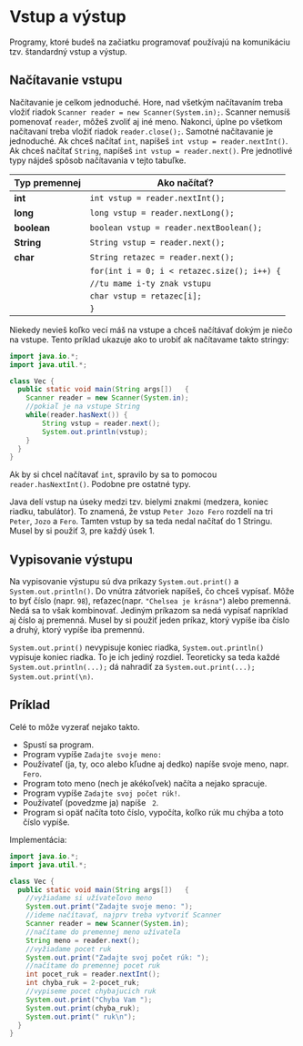 # Vstup a výstup

Programy, ktoré budeš na začiatku programovať používajú na komunikáciu tzv. štandardný vstup a výstup.

## Načítavanie vstupu

Načítavanie je celkom jednoduché. Hore, nad všetkým načítavaním treba vložiť riadok ``` Scanner reader = new Scanner(System.in); ```. Scanner nemusíš pomenovať ``` reader ```, môžeš zvoliť aj iné meno. Nakonci, úplne po všetkom načítavaní treba vložiť riadok ``` reader.close(); ```. Samotné načítavanie je jednoduché. Ak chceš načítať ``` int ```, napíšeš ``` int vstup = reader.nextInt() ```. Ak chceš načítať ``` String ```, napíšeš ``` int vstup = reader.next() ```. Pre jednotlivé typy nájdeš spôsob načítavania v tejto tabuľke.

| Typ premennej  |      Ako načítať? |
|----------|-------------|
| **int** | ` int vstup = reader.nextInt(); ` |
| **long** | ` long vstup = reader.nextLong(); ` |
| **boolean** | ` boolean vstup = reader.nextBoolean(); ` |
| **String** | ` String vstup = reader.next(); ` |
| **char** | `String retazec = reader.next();`
|      |`for(int i = 0; i < retazec.size(); i++) {` |
|      | 	`//tu mame i-ty znak vstupu` |
|      | 	`char vstup = retazec[i];`|
|      | `}`|

Niekedy nevieš koľko vecí máš na vstupe a chceš načítávať dokým je niečo na vstupe. Tento príklad ukazuje ako to urobiť ak načítavame takto stringy:

``` Java tab="Java"
import java.io.*;
import java.util.*;

class Vec {
  public static void main(String args[])   {
	Scanner reader = new Scanner(System.in);
	//pokiaľ je na vstupe String
	while(reader.hasNext()) {
		String vstup = reader.next();
		System.out.println(vstup);
	}
  }
} 
```

Ak by si chcel načítavať `int`, spravilo by sa to pomocou `reader.hasNextInt()`. Podobne pre ostatné typy.

Java delí vstup na úseky medzi tzv. bielymi znakmi (medzera, koniec riadku, tabulátor). To znamená, že vstup `Peter Jozo Fero` rozdelí na tri `Peter`, `Jozo` a `Fero`. Tamten vstup by sa teda nedal načítať do 1 Stringu. Musel by si použiť 3, pre každý úsek 1.

## Vypisovanie výstupu

Na vypisovanie výstupu sú dva príkazy `System.out.print()` a `System.out.println()`. Do vnútra zátvoriek napíšeš, čo chceš vypísať. Môže to byť číslo (napr. `98`), reťazec(napr. `"Chelsea je krásna"`) alebo premenná. Nedá sa to však kombinovať. Jediným príkazom sa nedá vypísať napríklad aj číslo aj premenná. Musel by si použiť jeden príkaz, ktorý vypíše iba číslo a druhý, ktorý vypíše iba premennú.

`System.out.print()` nevypisuje koniec riadka, `System.out.println()` vypisuje koniec riadka. To je ich jediný rozdiel. Teoreticky sa teda každé `System.out.println(...);` dá nahradiť za `System.out.print(...); System.out.print(\n)`.

## Príklad
Celé to môže vyzerať nejako takto.

* Spustí sa program.
* Program vypíše ``` Zadajte svoje meno: ```
* Používateľ (ja, ty, oco alebo kľudne aj dedko) napíše svoje meno, napr. ``` Fero ```.
* Program toto meno (nech je akékoľvek) načíta a nejako spracuje.
* Program vypíše ``` Zadajte svoj počet rúk! ```.
* Používateľ (povedzme ja) napíše ``` 2```.
* Program si opäť načíta toto číslo, vypočíta, koľko rúk mu chýba a toto číslo vypíše.


Implementácia:

``` Java tab="Java" hl_lines="7 9 11 13 15 18 19 20"
import java.io.*;
import java.util.*;

class Vec {
  public static void main(String args[])   {
	//vyžiadame si užívateľovo meno
    System.out.print("Zadajte svoje meno: ");
	//ideme načítavať, najprv treba vytvoriť Scanner
	Scanner reader = new Scanner(System.in);
	//načítame do premennej meno užívateľa
	String meno = reader.next();
	//vyžiadame pocet ruk
	System.out.print("Zadajte svoj počet rúk: ");
	//načítame do premennej pocet ruk
	int pocet_ruk = reader.nextInt();
	int chyba_ruk = 2-pocet_ruk;
	//vypiseme pocet chybajucich ruk
	System.out.print("Chyba Vam ");
	System.out.print(chyba_ruk);
	System.out.print(" ruk\n");
  }
} 
```
